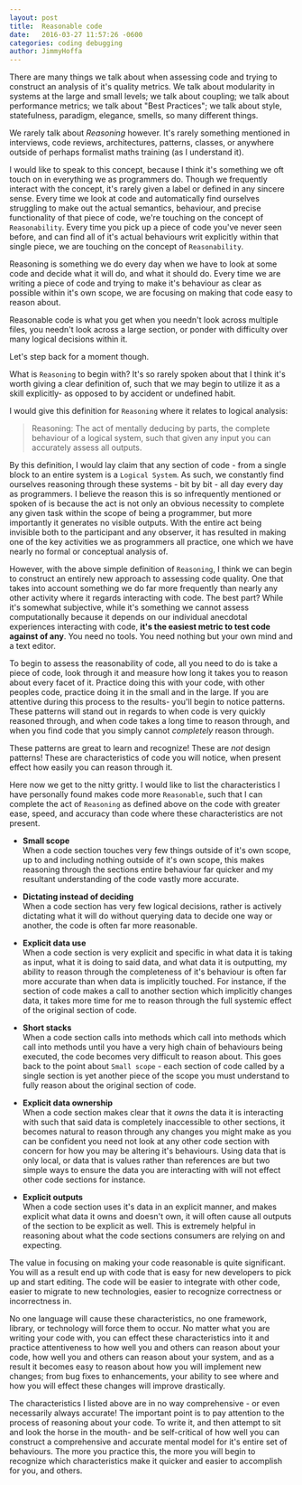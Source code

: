 ```yaml
---
layout: post
title:  Reasonable code
date:   2016-03-27 11:57:26 -0600
categories: coding debugging
author:	JimmyHoffa
---
```


There are many things we talk about when assessing code and trying to construct
an analysis of it's quality metrics. We talk about modularity in systems at the
large and small levels; we talk about coupling; we talk about performance
metrics; we talk about "Best Practices"; we talk about style, statefulness,
paradigm, elegance, smells, so many different things.

We rarely talk about *Reasoning* however. It's rarely something mentioned in
interviews, code reviews, architectures, patterns, classes, or anywhere outside
of perhaps formalist maths training (as I understand it).

I would like to speak to this concept, because I think it's something we oft
touch on in everything we as programmers do. Though we frequently interact with
the concept, it's rarely given a label or defined in any sincere sense. Every
time we look at code and automatically find ourselves struggling to make out the
actual semantics, behaviour, and precise functionality of that piece of code,
we're touching on the concept of `Reasonability`. Every time you pick up a piece
of code you've never seen before, and can find all of it's actual behaviours
writ explicitly within that single piece, we are touching on the concept of
`Reasonability`.

Reasoning is something we do every day when we have to look at some code and
decide what it will do, and what it should do. Every time we are writing a piece
of code and trying to make it's behaviour as clear as possible within it's own
scope, we are focusing on making that code easy to reason about.

Reasonable code is what you get when you needn't look across multiple files, you
needn't look across a large section, or ponder with difficulty over many logical
decisions within it.

Let's step back for a moment though.

What is `Reasoning` to begin with? It's so rarely spoken about that I think it's
worth giving a clear definition of, such that we may begin to utilize it as a
skill explicitly- as opposed to by accident or undefined habit.

I would give this definition for `Reasoning` where it relates to logical
analysis:

 > Reasoning: The act of mentally deducing by parts, the complete behaviour of a
 > logical system, such that given any input you can accurately assess all
 > outputs.

By this definition, I would lay claim that any section of code - from a single
block to an entire system is a `Logical System`. As such, we constantly find
ourselves reasoning through these systems - bit by bit - all day every day as
programmers. I believe the reason this is so infrequently mentioned or spoken of
is because the act is not only an obvious necessity to complete any given task
within the scope of being a programmer, but more importantly it generates no
visible outputs. With the entire act being invisible both to the participant and
any observer, it has resulted in making one of the key activities we as
programmers all practice, one which we have nearly no formal or conceptual
analysis of.

However, with the above simple definition of `Reasoning`, I think we can begin
to construct an entirely new approach to assessing code quality. One that takes
into account something we do far more frequently than nearly any other
activity where it regards interacting with code. The best part? While it's
somewhat subjective, while it's something we cannot assess computationally
because it depends on our individual anecdotal experiences interacting with
code, **it's the easiest metric to test code against of any**. You need no
tools. You need nothing but your own mind and a text editor.

To begin to assess the reasonability of code, all you need to do is take a piece
of code, look through it and measure how long it takes you to reason about every
facet of it. Practice doing this with your code, with other peoples code,
practice doing it in the small and in the large. If you are attentive during
this process to the results- you'll begin to notice patterns. These patterns
will stand out in regards to when code is very quickly reasoned through, and
when code takes a long time to reason through, and when you find code that you
simply cannot *completely* reason through.

These patterns are great to learn and recognize! These are *not* design
patterns! These are characteristics of code you will notice, when present effect
how easily you can reason through it.

Here now we get to the nitty gritty. I would like to list the characteristics I
have personally found makes code more `Reasonable`, such that I can complete the
act of `Reasoning` as defined above on the code with greater ease, speed, and
accuracy than code where these characteristics are not present.

* **Small scope**  
When a code section touches very few things outside of it's own scope, up to
and including nothing outside of it's own scope, this makes reasoning
through the sections entire behaviour far quicker and my resultant
understanding of the code vastly more accurate.

* **Dictating instead of deciding**  
When a code section has very few logical decisions, rather is actively dictating
what it will do without querying data to decide one way or another, the code
is often far more reasonable.

* **Explicit data use**  
When a code section is very explicit and specific in what data it is taking
as input, what it is doing to said data, and what data it is outputting, my
ability to reason through the completeness of it's behaviour is often far
more accurate than when data is implicitly touched. For instance, if the
section of code makes a call to another section which implicitly changes
data, it takes more time for me to reason through the full systemic effect
of the original section of code.

* **Short stacks**  
When a code section calls into methods which call into methods which call
into methods until you have a very high chain of behaviours being executed,
the code becomes very difficult to reason about. This goes back to the point
about `Small scope` - each section of code called by a single section is yet
another piece of the scope you must understand to fully reason about the
original section of code.

* **Explicit data ownership**  
When a code section makes clear that it *owns* the data it is interacting with
such that said data is completely inaccessible to other sections, it becomes
natural to reason through any changes you might make as you can be confident you
need not look at any other code section with concern for how you may be altering
it's behaviours. Using data that is only local, or data that is values rather
than references are but two simple ways to ensure the data you are interacting
with will not effect other code sections for instance.

* **Explicit outputs**  
When a code section uses it's data in an explicit manner, and makes explicit
what data it owns and doesn't own, it will often cause all outputs of the
section to be explicit as well. This is extremely helpful in reasoning about
what the code sections consumers are relying on and expecting.

The value in focusing on making your code reasonable is quite significant. You
will as a result end up with code that is easy for new developers to pick up and
start editing. The code will be easier to integrate with other code, easier to
migrate to new technologies, easier to recognize correctness or incorrectness
in.

No one language will cause these characteristics, no one framework, library, or
technology will force them to occur. No matter what you are writing your code
with, you can effect these characteristics into it and practice attentiveness to
how well you and others can reason about your code, how well you and others can
reason about your system, and as a result it becomes easy to reason about how
you will implement new changes; from bug fixes to enhancements, your ability to
see where and how you will effect these changes will improve drastically.

The characteristics I listed above are in no way comprehensive - or even
necessarily always accurate! The important point is to pay attention to the
process of reasoning about your code. To write it, and then attempt to sit and
look the horse in the mouth- and be self-critical of how well you can construct
a comprehensive and accurate mental model for it's entire set of behaviours. The
more you practice this, the more you will begin to recognize which
characteristics make it quicker and easier to accomplish for you, and others.
